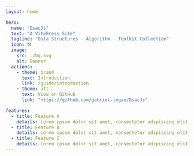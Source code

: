 ```yaml
---
layout: home

hero:
  name: "DsacJs"
  text: "A VitePress Site"
  tagline: "Data Structures - Algorithm - Toolkit Collection"
  icon: 🛠️
  image:
    src: ./bg.svg
    alt: Banner
  actions:
    - theme: brand
      text: Introduction
      link: /guide/introduction
    - theme: alt
      text: View on GitHub
      link: "https://github.com/gabriel-logan/DsacJs"

features:
  - title: Feature A
    details: Lorem ipsum dolor sit amet, consectetur adipiscing elit
  - title: Feature B
    details: Lorem ipsum dolor sit amet, consectetur adipiscing elit
  - title: Feature C
    details: Lorem ipsum dolor sit amet, consectetur adipiscing elit
---
```

